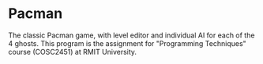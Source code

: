 Pacman
======

The classic Pacman game, with level editor and individual AI for each of the 4 ghosts. This program is the assignment for "Programming Techniques" course (COSC2451) at RMIT University.
